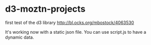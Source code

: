 # d3-moztn-projects
first test of the d3 library http://bl.ocks.org/mbostock/4063530

It's working now with a static json file. You can use script.js to have a dynamic data.
